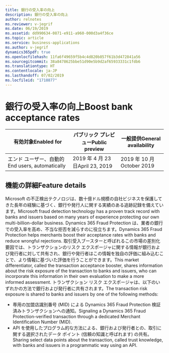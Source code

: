 ```yaml
---
title: 銀行の受入率の向上
description: 銀行の受入率の向上
author: relnotes
ms.reviewer: v-jegrif
ms.date: 06/19/2019
ms.assetid: dd990634-0871-e911-a960-000d3a4f36ce
ms.topic: article
ms.service: business-applications
ms.author: v-jegrif
dynamics365pdf: true
ms.openlocfilehash: 11fa6f49659f5b4c4d820b857f61b3d472841a56
ms.sourcegitcommit: 38a8478625bbe51d90e5b9d2af65933331c1fdb6
ms.translationtype: HT
ms.contentlocale: ja-JP
ms.lasthandoff: 07/02/2019
ms.locfileid: "1718877"
---
```

# <a name="boost-bank-acceptance-rates"></a><span data-ttu-id="87f21-103">銀行の受入率の向上</span><span class="sxs-lookup"><span data-stu-id="87f21-103">Boost bank acceptance rates</span></span>


| <span data-ttu-id="87f21-104">有効対象</span><span class="sxs-lookup"><span data-stu-id="87f21-104">Enabled for</span></span>    |  <span data-ttu-id="87f21-105">パブリック プレビュー</span><span class="sxs-lookup"><span data-stu-id="87f21-105">Public preview</span></span> | <span data-ttu-id="87f21-106">一般提供</span><span class="sxs-lookup"><span data-stu-id="87f21-106">General availability</span></span> | 
| ---------- | ---------- |---------- |
|<span data-ttu-id="87f21-107">エンド ユーザー、自動的</span><span class="sxs-lookup"><span data-stu-id="87f21-107">End users, automatically</span></span>|<span data-ttu-id="87f21-108">2019 年 4 月 23 日</span><span class="sxs-lookup"><span data-stu-id="87f21-108">April 23, 2019</span></span>| <span data-ttu-id="87f21-109">2019 年 10 月</span><span class="sxs-lookup"><span data-stu-id="87f21-109">October 2019</span></span>|






## <a name="feature-details"></a><span data-ttu-id="87f21-110">機能の詳細</span><span class="sxs-lookup"><span data-stu-id="87f21-110">Feature details</span></span>
<!--feature detail start -->
<span data-ttu-id="87f21-111">Microsoft の不正検出テクノロジは、数十億ドル規模の自社ビジネスを保護してきた長年の経験に基づく、銀行や発行人に関する実績のある追跡記録を備えています。</span><span class="sxs-lookup"><span data-stu-id="87f21-111">Microsoft fraud detection technology has a proven track record with banks and issuers based on many years of experience protecting our own multi-billion-dollar business.</span></span> <span data-ttu-id="87f21-112">Dynamics 365 Fraud Protection は、業者の銀行での受入率を高め、不当な拒否を減らすのに役立ちます。</span><span class="sxs-lookup"><span data-stu-id="87f21-112">Dynamics 365 Fraud Protection helps merchants boost their acceptance rates with banks and reduce wrongful rejections.</span></span> <span data-ttu-id="87f21-113">取引受入ブースターと呼ばれるこの市場の差別化要因では、トランザクションのリスク エクスポージャに関する情報が銀行および発行者に対して共有され、銀行や発行者はこの情報を独自の評価に組み込むことで、より情報に基づいた評価を行うことができます。</span><span class="sxs-lookup"><span data-stu-id="87f21-113">This market differentiator, called the transaction acceptance booster, shares information about the risk exposure of the transaction to banks and issuers, who can incorporate this information in their own evaluation to make a more informed assessment.</span></span> <span data-ttu-id="87f21-114">トランザクション リスク エクスポージャは、以下のいずれかの方法で銀行および発行者に共有されます。</span><span class="sxs-lookup"><span data-stu-id="87f21-114">The transaction risk exposure is shared to banks and issuers by one of the following methods:</span></span>

- <span data-ttu-id="87f21-115">専用の加盟店識別番号 (MID) による Dynamics 365 Fraud Protection 検証済みトランザクションへの通知。</span><span class="sxs-lookup"><span data-stu-id="87f21-115">Signaling a Dynamics 365 Fraud Protection-verified transaction through a dedicated Merchant Identification Number (MID).</span></span>
- <span data-ttu-id="87f21-116">API を使用したプログラム的な方法による、銀行および発行者との、取引に関する選択されたデータ ポイント (信頼の知識と呼ばれます) の共有。</span><span class="sxs-lookup"><span data-stu-id="87f21-116">Sharing select data points about the transaction, called trust knowledge, with banks and issuers in a programmatic way using an API.</span></span>
<!--feature detail end -->










